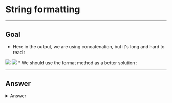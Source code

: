 # String formatting

---

## Goal
* Here in the output, we are using concatenation, but it's long and hard to read :
<img src="https://i.imgur.com/1zEhXQ8.png">
<img src="https://i.imgur.com/CG8Xc0M.png">
* We should use the format method as a better solution :

---

## Answer
<details><summary>Answer</summary>True</details>
